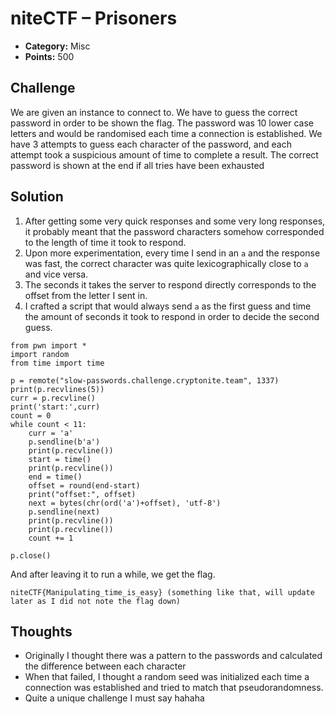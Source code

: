 # niteCTF – Prisoners

- **Category:** Misc
- **Points:** 500

## Challenge

We are given an instance to connect to. We have to guess the correct password in order to be shown the flag. The password was 10 lower case letters and would be randomised each time a connection is established. We have 3 attempts to guess each character of the password, and each attempt took a suspicious amount of time to complete a result. The correct password is shown at the end if all tries have been exhausted

## Solution

1. After getting some very quick responses and some very long responses, it probably meant that the password characters somehow corresponded to the length of time it took to respond.
2. Upon more experimentation, every time I send in an `a` and the response was fast, the correct character was quite lexicographically close to `a` and vice versa.
3. The seconds it takes the server to respond directly corresponds to the offset from the letter I sent in.
4. I crafted a script that would always send `a` as the first guess and time the amount of seconds it took to respond in order to decide the second guess.

```
from pwn import *
import random
from time import time

p = remote("slow-passwords.challenge.cryptonite.team", 1337)
print(p.recvlines(5))
curr = p.recvline()
print('start:',curr)
count = 0
while count < 11:
    curr = 'a'
    p.sendline(b'a')
    print(p.recvline())
    start = time()
    print(p.recvline())
    end = time()
    offset = round(end-start)
    print("offset:", offset)
    next = bytes(chr(ord('a')+offset), 'utf-8')
    p.sendline(next)
    print(p.recvline())
    print(p.recvline())
    count += 1

p.close()
```

And after leaving it to run a while, we get the flag.

```
niteCTF{Manipulating_time_is_easy} (something like that, will update later as I did not note the flag down)
```

## Thoughts

- Originally I thought there was a pattern to the passwords and calculated the difference between each character
- When that failed, I thought a random seed was initialized each time a connection was established and tried to match that pseudorandomness.
- Quite a unique challenge I must say hahaha
